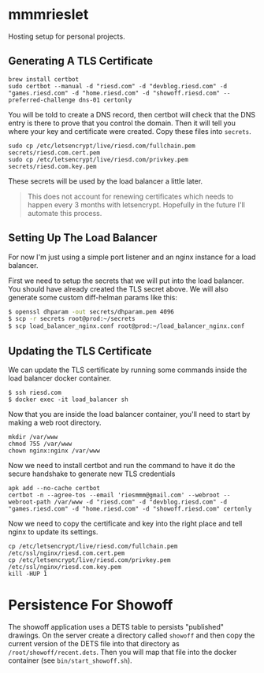 # mmmrieslet

Hosting setup for personal projects.

## Generating A TLS Certificate

```
brew install certbot
sudo certbot --manual -d "riesd.com" -d "devblog.riesd.com" -d "games.riesd.com" -d "home.riesd.com" -d "showoff.riesd.com" --preferred-challenge dns-01 certonly
```

You will be told to create a DNS record, then certbot will check that the DNS entry is there to prove that you control the domain.
Then it will tell you where your key and certificate were created.
Copy these files into `secrets`.

```
sudo cp /etc/letsencrypt/live/riesd.com/fullchain.pem secrets/riesd.com.cert.pem
sudo cp /etc/letsencrypt/live/riesd.com/privkey.pem secrets/riesd.com.key.pem
```

These secrets will be used by the load balancer a little later.

> This does not account for renewing certificates which needs to happen every 3 months with letsencrypt.
> Hopefully in the future I'll automate this process.

## Setting Up The Load Balancer

For now I'm just using a simple port listener and an nginx instance for a load balancer.

First we need to setup the secrets that we will put into the load balancer.
You should have already created the TLS secret above.
We will also generate some custom diff-helman params like this:

```bash
$ openssl dhparam -out secrets/dhparam.pem 4096
$ scp -r secrets root@prod:~/secrets
$ scp load_balancer_nginx.conf root@prod:~/load_balancer_nginx.conf
```

## Updating the TLS Certificate

We can update the TLS certificate by running some commands inside the load balancer docker container.

```
$ ssh riesd.com
$ docker exec -it load_balancer sh
```

Now that you are inside the load balancer container, you'll need to start by making a web root directory.

```
mkdir /var/www
chmod 755 /var/www
chown nginx:nginx /var/www
```

Now we need to install certbot and run the command to have it do the secure handshake to generate new TLS credentials

```
apk add --no-cache certbot
certbot -n --agree-tos --email 'riesmmm@gmail.com' --webroot --webroot-path /var/www -d "riesd.com" -d "devblog.riesd.com" -d "games.riesd.com" -d "home.riesd.com" -d "showoff.riesd.com" certonly
```

Now we need to copy the certificate and key into the right place and tell nginx to update its settings.

```
cp /etc/letsencrypt/live/riesd.com/fullchain.pem /etc/ssl/nginx/riesd.com.cert.pem
cp /etc/letsencrypt/live/riesd.com/privkey.pem /etc/ssl/nginx/riesd.com.key.pem
kill -HUP 1
```

# Persistence For Showoff

The showoff application uses a DETS table to persists "published" drawings.
On the server create a directory called `showoff` and then copy the current version of the DETS file into that directory as `/root/showoff/recent.dets`.
Then you will map that file into the docker container (see `bin/start_showoff.sh`).
